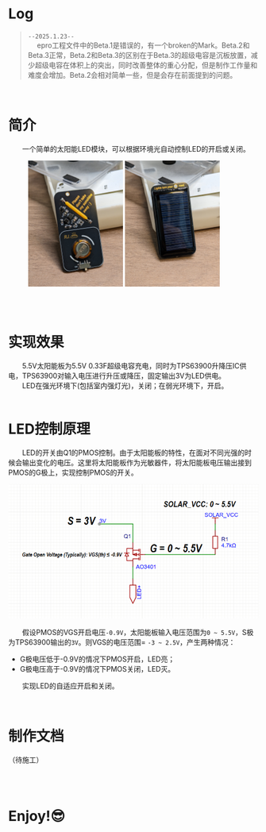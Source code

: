 # Log
>
>
>
>`--2025.1.23--`<br>
&emsp; epro工程文件中的Beta.1是错误的，有一个broken的Mark。Beta.2和Beta.3正常，Beta.2和Beta.3的区别在于Beta.3的超级电容是沉板放置，减少超级电容在体积上的突出，同时改善整体的重心分配，但是制作工作量和难度会增加。Beta.2会相对简单一些，但是会存在前面提到的问题。

<br>

# 简介
&emsp;&emsp;一个简单的太阳能LED模块，可以根据环境光自动控制LED的开启或关闭。
<br>

<figure class="half">
  <img title="front" src="images/show9.jpg" width = 45%/>
  <img title="rear" src="images/show10.jpg" width = 45%/>
</figure>
<br>
<br>

# 实现效果
&emsp;&emsp;5.5V太阳能板为5.5V 0.33F超级电容充电，同时为TPS63900升降压IC供电，TPS63900对输入电压进行升压或降压，固定输出3V为LED供电。
<br>
&emsp;&emsp;LED在强光环境下(包括室内强灯光)，关闭；在弱光环境下，开启。
<br>
<br>

# LED控制原理
&emsp;&emsp;LED的开关由Q1的PMOS控制。由于太阳能板的特性，在面对不同光强的时候会输出变化的电压。这里将太阳能板作为光敏器件，将太阳能板电压输出接到PMOS的G极上，实现控制PMOS的开关。


![](images/pmos_opening_condition.png)
<br>

&emsp;&emsp;假设PMOS的VGS开启电压`-0.9V`，太阳能板输入电压范围为`0 ~ 5.5V`，S极为TPS63900输出的`3V`。则VGS的电压范围= `-3 ~ 2.5V`，产生两种情况：
&emsp;
+ G极电压低于-0.9V的情况下PMOS开启，LED亮；
+ G极电压高于-0.9V的情况下PMOS关闭，LED灭。


&emsp;&emsp;实现LED的自适应开启和关闭。

<br>

# 制作文档
（待施工）

<br>
<br>

# Enjoy!😎




